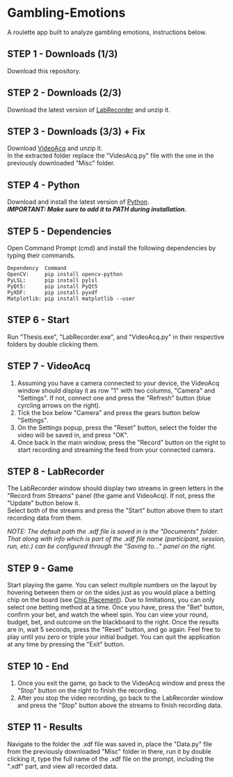 # Gambling-Emotions
A roulette app built to analyze gambling emotions, instructions below.

## STEP 1 - Downloads (1/3)

  Download this repository.

## STEP 2 - Downloads (2/3)

  Download the latest version of [LabRecorder](https://github.com/labstreaminglayer/App-LabRecorder/releases) and unzip it.

## STEP 3 - Downloads (3/3) + Fix

  Download [VideoAcq](https://bitbucket.org/neatlabs/videoacq/downloads/) and unzip it.  
In the extracted folder replace the "VideoAcq.py" file with the one in the previously downloaded "Misc" folder.

## STEP 4 - Python

  Download and install the latest version of [Python](https://www.python.org/downloads/).  
***IMPORTANT: Make sure to add it to PATH during installation.***

## STEP 5 - Dependencies

  Open Command Prompt (cmd) and install the following dependencies by typing their commands.
```
Dependency	Command
OpenCV:		pip install opencv-python
PyLSL:		pip install pylsl
PyQt5:		pip install PyQt5
PyXDF:		pip install pyxdf
Matplotlib:	pip install matplotlib --user
```
## STEP 6 - Start

  Run "Thesis.exe", "LabRecorder.exe", and "VideoAcq.py" in their respective folders by double clicking them.

## STEP 7 - VideoAcq

1. Assuming you have a camera connected to your device, the VideoAcq window should display it as row "1" with two columns, "Camera" and "Settings". If not, connect one and press the "Refresh" button (blue cyrcling arrows on the right).
2. Tick the box below "Camera" and press the gears button below "Settings".
3. On the Settings popup, press the "Reset" button, select the folder the video will be saved in, and press "OK".
4. Once back in the main window, press the "Record" button on the right to start recording and streaming the feed from your connected camera.

## STEP 8 - LabRecorder

  The LabRecorder window should display two streams in green letters in the "Record from Streams" panel (the game and VideoAcq). If not, press the "Update" button below it.  
Select both of the streams and press the "Start" button above them to start recording data from them.  
  
*NOTE: The default path the .xdf file is saved in is the "Documents" folder. That along with info which is part of the .xdf file name (participant, session, run, etc.) can be configured through the "Saving to..." panel on the right.*

## STEP 9 - Game

  Start playing the game. You can select multiple numbers on the layout by hovering between them or on the sides just as you would place a betting chip on the board (see [Chip Placement](https://en.wikipedia.org/wiki/Roulette#Inside_bets)). Due to limitations, you can only select one betting method at a time. Once you have, press the "Bet" button, confirm your bet, and watch the wheel spin. You can view your round, budget, bet, and outcome on the blackboard to the right. Once the results are in, wait 5 seconds, press the "Reset" button, and go again. Feel free to play until you zero or triple your initial budget. You can quit the application at any time by pressing the "Exit" button.

## STEP 10 - End

1. Once you exit the game, go back to the VideoAcq window and press the "Stop" button on the right to finish the recording.  
2. After you stop the video recording, go back to the LabRecorder window and press the "Stop" button above the streams to finish recording data.

## STEP 11 - Results

  Navigate to the folder the .xdf file was saved in, place the "Data.py" file from the previously downloaded "Misc" folder in there, run it by double clicking it, type the full name of the .xdf file on the prompt, including the ".xdf" part, and view all recorded data.
